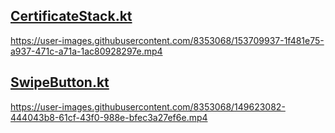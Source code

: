 ## [CertificateStack.kt](app/src/main/java/com/antonshilov/composeanimations/CertificatesStack.kt)


https://user-images.githubusercontent.com/8353068/153709937-1f481e75-a937-471c-a71a-1ac80928297e.mp4

## [SwipeButton.kt](app/src/main/java/com/antonshilov/composeanimations/SwipeButton.kt)

https://user-images.githubusercontent.com/8353068/149623082-444043b8-61cf-43f0-988e-bfec3a27ef6e.mp4

